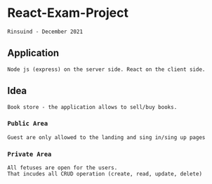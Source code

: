 # React-Exam-Project

    Rinsuind - December 2021

## Application

    Node js (express) on the server side. React on the client side.

## Idea

    Book store - the application allows to sell/buy books.

### `Public Area`

    Guest are only allowed to the landing and sing in/sing up pages

### `Private Area`

    All fetuses are open for the users.
    That incudes all CRUD operation (create, read, update, delete)
